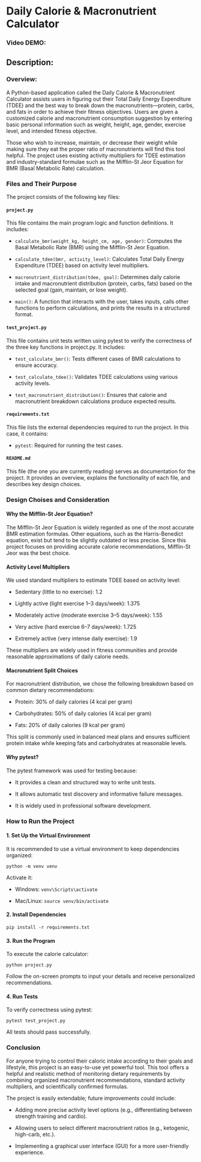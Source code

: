 # Daily Calorie & Macronutrient Calculator
### Video DEMO:
## Description:
### Overview:

A Python-based application called the Daily Calorie & Macronutrient Calculator assists users in figuring out their Total Daily Energy Expenditure (TDEE) and the best way to break down the macronutrients—protein, carbs, and fats in order to achieve their fitness objectives. Users are given a customized calorie and macronutrient consumption suggestion by entering basic personal information such as weight, height, age, gender, exercise level, and intended fitness objective.

Those who wish to increase, maintain, or decrease their weight while making sure they eat the proper ratio of macronutrients will find this tool helpful. The project uses existing activity multipliers for TDEE estimation and industry-standard formulae such as the Mifflin-St Jeor Equation for BMR (Basal Metabolic Rate) calculation.

### Files and Their Purpose

The project consists of the following key files:

#### ```project.py```

This file contains the main program logic and function definitions. It includes:

* ```calculate_bmr(weight_kg, height_cm, age, gender)```: Computes the Basal Metabolic Rate (BMR) using the Mifflin-St Jeor Equation.

* ```calculate_tdee(bmr, activity_level)```: Calculates Total Daily Energy Expenditure (TDEE) based on activity level multipliers.

* ```macronutrient_distribution(tdee, goal)```: Determines daily calorie intake and macronutrient distribution (protein, carbs, fats) based on the selected goal (gain, maintain, or lose weight).

* ```main()```: A function that interacts with the user, takes inputs, calls other functions to perform calculations, and prints the results in a structured format.

#### ```test_project.py```

This file contains unit tests written using pytest to verify the correctness of the three key functions in project.py. It includes:

* ```test_calculate_bmr()```: Tests different cases of BMR calculations to ensure accuracy.

* ```test_calculate_tdee()```: Validates TDEE calculations using various activity levels.

* ```test_macronutrient_distribution()```: Ensures that calorie and macronutrient breakdown calculations produce expected results.

#### ```requirements.txt```

This file lists the external dependencies required to run the project. In this case, it contains:

* ```pytest```: Required for running the test cases.

#### ```README.md```

This file (the one you are currently reading) serves as documentation for the project. It provides an overview, explains the functionality of each file, and describes key design choices.

### Design Choises and Consideration

#### Why the Mifflin-St Jeor Equation?

The Mifflin-St Jeor Equation is widely regarded as one of the most accurate BMR estimation formulas. Other equations, such as the Harris-Benedict equation, exist but tend to be slightly outdated or less precise. Since this project focuses on providing accurate calorie recommendations, Mifflin-St Jeor was the best choice.

#### Activity Level Multipliers

We used standard multipliers to estimate TDEE based on activity level:

* Sedentary (little to no exercise): 1.2

* Lightly active (light exercise 1–3 days/week): 1.375

* Moderately active (moderate exercise 3–5 days/week): 1.55

* Very active (hard exercise 6–7 days/week): 1.725

* Extremely active (very intense daily exercise): 1.9

These multipliers are widely used in fitness communities and provide reasonable approximations of daily calorie needs.

#### Macronutrient Split Choices

For macronutrient distribution, we chose the following breakdown based on common dietary recommendations:

* Protein: 30% of daily calories (4 kcal per gram)

* Carbohydrates: 50% of daily calories (4 kcal per gram)

* Fats: 20% of daily calories (9 kcal per gram)

This split is commonly used in balanced meal plans and ensures sufficient protein intake while keeping fats and carbohydrates at reasonable levels.

#### Why pytest?

The pytest framework was used for testing because:

* It provides a clean and structured way to write unit tests.

* It allows automatic test discovery and informative failure messages.

* It is widely used in professional software development.

### How to Run the Project

#### 1. Set Up the Virtual Environment

It is recommended to use a virtual environment to keep dependencies organized:

```python -m venv venv```

Activate it:

* Windows: ```venv\Scripts\activate```

* Mac/Linux: ```source venv/bin/activate```

#### 2. Install Dependencies

```pip install -r requirements.txt```

#### 3. Run the Program

To execute the calorie calculator:

```python project.py```

Follow the on-screen prompts to input your details and receive personalized recommendations.

#### 4. Run Tests

To verify correctness using pytest:

```pytest test_project.py```

All tests should pass successfully.

### Conclusion

For anyone trying to control their caloric intake according to their goals and lifestyle, this project is an easy-to-use yet powerful tool. This tool offers a helpful and realistic method of monitoring dietary requirements by combining organized macronutrient recommendations, standard activity multipliers, and scientifically confirmed formulas.

The project is easily extendable; future improvements could include:

* Adding more precise activity level options (e.g., differentiating between strength training and cardio).

* Allowing users to select different macronutrient ratios (e.g., ketogenic, high-carb, etc.).

* Implementing a graphical user interface (GUI) for a more user-friendly experience.


